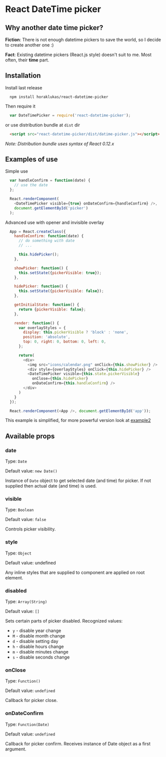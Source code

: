 # React DateTime picker

## Why another date time picker? ##

**Fiction**: There is not enough datetime pickers to save the world, so I decide to create another one :)

**Fact**: Existing datetime pickers (React.js style) doesn't suit to me. Most often, their **time** part.

## Installation ##

Install last release

```
  npm install horaklukas/react-datetime-picker
```

Then require it

```javascript
  var DateTimePicker = require('react-datetime-picker');
```

or use distribution bundle at `dist` dir

```html
  <script src="react-datetime-picker/dist/datime-picker.js"></script>
```

_Note: Distribution bundle uses syntax of React 0.12.x_

## Examples of use ##

Simple use

```javascript
  var handleConfirm = function(date) {
    // use the date
  };

  React.renderComponent(
    <DateTimePicker visible={true} onDateConfirm={handleConfirm} />,
    document.getElementById('picker')
  );
```

Advanced use with opener and invisible overlay

```javascript
  App = React.createClass({
    handleConfirm: function(date) {
      // do something with date
      // ...

      this.hidePicker();
    },

    showPicker: function() {
      this.setState({pickerVisible: true});
    },

    hidePicker: function() {
      this.setState({pickerVisible: false});
    },

    getInitialState: function() {
      return {pickerVisible: false};
    },

    render: function() {
      var overlayStyles = {
        display: this.pickerVisible ? 'block' : 'none',
        position: 'absolute',
        top: 0, right: 0, bottom: 0, left: 0,
      };

      return(
        <div>
          <img src="icons/calendar.png" onClick={this.showPicker} />
          <div style={overlayStyles} onClick={this.hidePicker} />
          <DateTimePicker visible={this.state.pickerVisible}
            onClose={this.hidePicker}
            onDateConfirm={this.handleConfirm} />
        </div>
      )
    }
  });

  React.renderComponent(<App />, document.getElementById('app'));

```

This example is simplified, for more powerful version look at [example2](examples/example2.html)

## Available props ##

### date ###

Type: `Date`

Default value: `new Date()`

Instance of `Date` object to get selected date (and time) for picker. If not
supplied then actual date (and time) is used.

### visible ###

Type: `Boolean`

Default value: `false`

Controls picker visibility.

### style ###

Type: `Object`

Default value: undefined

Any inline styles that are supplied to component are applied on root element.

### disabled ###

Type: `Array(String)`

Default value: `[]`

Sets certain parts of picker disabled.
Recognized values:

* `y` - disable year change
* `M` - disable month change
* `d` - disable setting day
* `h` - disable hours change
* `m` - disable minutes change
* `s` - disable seconds change

### onClose ###

Type: `Function()`

Default value: `undefined`

Callback for picker close.

### onDateConfirm ###

Type: `Function(Date)`

Default value: `undefined`

Callback for picker confirm. Receives instance of Date object as a first
argument.